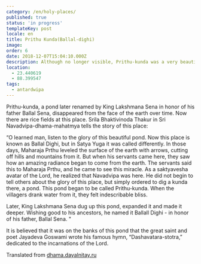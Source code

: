 ```yaml
---
category: /en/holy-places/
published: true
status: 'in progress'
templateKey: post
locale: en
title: Prithu Kunda(Ballal-dighi)
image:
order: 6
date: 2018-12-07T15:04:10.000Z
description: Although no longer visible, Prithu-kunda was a very beautiful lake
location:
  - 23.440619
  - 88.399547
tags:
  - antardwipa
---
```


Prithu-kunda, a pond later renamed by King Lakshmana Sena in honor of his father Ballal Sena, disappeared from the face of the earth over time. Now there are rice fields at this place. Srila Bhaktivinoda Thakur in Sri Navadvipa-dhama-mahatmya tells the story of this place:

“O learned man, listen to the glory of this beautiful pond. Now this place is known as Ballal Dighi, but in Satya Yuga it was called differently. In those days, Maharaja Prthu leveled the surface of the earth with arrows, cutting off hills and mountains from it. But when his servants came here, they saw how an amazing radiance began to come from the earth. The servants said this to Maharaja Prthu, and he came to see this miracle. As a saktyavesha avatar of the Lord, he realized that Navadvipa was here. He did not begin to tell others about the glory of this place, but simply ordered to dig a kunda there, a pond. This pond began to be called Prithu-kunda. When the villagers drank water from it, they felt indescribable bliss.

Later, King Lakshmana Sena dug up this pond, expanded it and made it deeper. Wishing good to his ancestors, he named it Ballall Dighi - in honor of his father, Ballal Sena. "

It is believed that it was on the banks of this pond that the great saint and poet Jayadeva Goswami wrote his famous hymn, “Dashavatara-stotra,” dedicated to the incarnations of the Lord.

Translated from [dhama.dayalnitay.ru](http://dhama.dayalnitay.ru)

<tbd locale="en" url="mailto:haribol@mayapur.live"></tbd>
